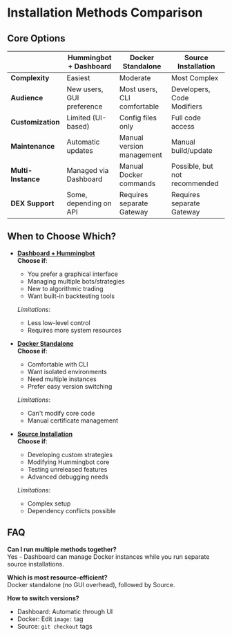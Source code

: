 # Installation Methods Comparison

## Core Options

|                       | Hummingbot + Dashboard       | Docker Standalone            | Source Installation          |
|-----------------------|-------------------------------|------------------------------|------------------------------|
| **Complexity**         | Easiest                       | Moderate                     | Most Complex                 |
| **Audience**           | New users, GUI preference     | Most users, CLI comfortable  | Developers, Code Modifiers   |
| **Customization**      | Limited (UI-based)            | Config files only            | Full code access             |
| **Maintenance**        | Automatic updates             | Manual version management    | Manual build/update          |
| **Multi-Instance**     | Managed via Dashboard         | Manual Docker commands       | Possible, but not recommended |
| **DEX Support**        | Some, depending on API        | Requires separate Gateway    | Requires separate Gateway     |

## When to Choose Which?

<div class="grid cards" markdown>

-   __[Dashboard + Hummingbot](../installation/index.md)__  
    **Choose if**:
    - You prefer a graphical interface
    - Managing multiple bots/strategies
    - New to algorithmic trading
    - Want built-in backtesting tools
    
    *Limitations*:  
    - Less low-level control  
    - Requires more system resources

-   __[Docker Standalone](../installation/docker.md)__  
    **Choose if**:
    - Comfortable with CLI
    - Want isolated environments
    - Need multiple instances
    - Prefer easy version switching
    
    *Limitations*:  
    - Can't modify core code  
    - Manual certificate management

-   __[Source Installation](../installation/source.md)__  
    **Choose if**:
    - Developing custom strategies  
    - Modifying Hummingbot core  
    - Testing unreleased features  
    - Advanced debugging needs
    
    *Limitations*:  
    - Complex setup  
    - Dependency conflicts possible

</div>


## FAQ

**Can I run multiple methods together?**  
Yes - Dashboard can manage Docker instances while you run separate source installations.

**Which is most resource-efficient?**  
Docker standalone (no GUI overhead), followed by Source.

**How to switch versions?**  
- Dashboard: Automatic through UI  
- Docker: Edit `image:` tag  
- Source: `git checkout` tags
